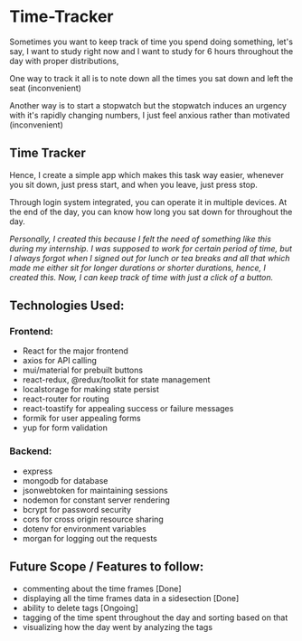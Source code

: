 # Time-Tracker
Sometimes you want to keep track of time you spend doing something, let's say, I want to study right now and I want to study for 6 hours throughout the day with proper distributions,

One way to track it all is to note down all the times you sat down and left the seat (inconvenient)

Another way is to start a stopwatch but the stopwatch induces an urgency with it's rapidly changing numbers, I just feel anxious rather than motivated (inconvenient)

## Time Tracker

Hence, I create a simple app which makes this task way easier, whenever you sit down, just press start, and when you leave, just press stop.

Through login system integrated, you can operate it in multiple devices. At the end of the day, you can know how long you sat down for throughout the day.

*Personally, I created this because I felt the need of something like this during my internship.
I was supposed to work for certain period of time, but I always forgot when I signed out for lunch or tea breaks and all that which made me either sit for longer durations or shorter durations,
hence, I created this.
Now, I can keep track of time with just a click of a button.*

## Technologies Used:

### Frontend:
- React for the major frontend
- axios for API calling
- mui/material for prebuilt buttons
- react-redux, @redux/toolkit for state management
- localstorage for making state persist
- react-router for routing
- react-toastify for appealing success or failure messages
- formik for user appealing forms
- yup for form validation

### Backend:
- express
- mongodb for database
- jsonwebtoken for maintaining sessions
- nodemon for constant server rendering
- bcrypt for password security
- cors for cross origin resource sharing
- dotenv for environment variables
- morgan for logging out the requests

## Future Scope / Features to follow:
- commenting about the time frames [Done]
- displaying all the time frames data in a sidesection [Done]
- ability to delete tags [Ongoing]
- tagging of the time spent throughout the day and sorting based on that
- visualizing how the day went by analyzing the tags
